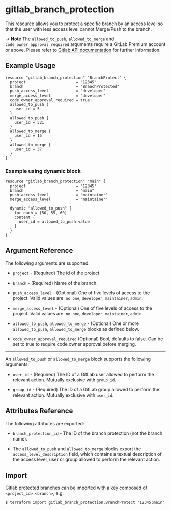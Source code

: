 # gitlab\_branch\_protection

This resource allows you to protect a specific branch by an access level so that the user with less access level cannot Merge/Push to the branch.

-> **Note** The `allowed_to_push`, `allowed_to_merge` and `code_owner_approval_required` arguments require a GitLab Premium account or above.  Please refer to [Gitlab API documentation](https://docs.gitlab.com/ee/api/protected_branches.html) for further information.

## Example Usage

```hcl
resource "gitlab_branch_protection" "BranchProtect" {
  project                      = "12345"
  branch                       = "BranchProtected"
  push_access_level            = "developer"
  merge_access_level           = "developer"
  code_owner_approval_required = true
  allowed_to_push {
    user_id = 5
  }
  allowed_to_push {
    user_id = 521
  }
  allowed_to_merge {
    user_id = 15
  }
  allowed_to_merge {
    user_id = 37
  }
}
```

### Example using dynamic block

```hcl
resource "gitlab_branch_protection" "main" {
  project                      = "12345"
  branch                       = "main"
  push_access_level            = "maintainer"
  merge_access_level           = "maintainer"

  dynamic "allowed_to_push" {
    for_each = [50, 55, 60]
    content {
      user_id = allowed_to_push.value
    }
  }
}
```

## Argument Reference

The following arguments are supported:

* `project` - (Required) The id of the project.

* `branch` - (Required) Name of the branch.

* `push_access_level` - (Optional) One of five levels of access to the project. Valid values are: `no one`, `developer`, `maintainer`, `admin`.

* `merge_access_level` - (Optional) One of five levels of access to the project. Valid values are: `no one`, `developer`, `maintainer`, `admin`.

* `allowed_to_push`, `allowed_to_merge` - (Optional) One or more `allowed_to_push`, `allowed_to_merge` blocks as defined below.

* `code_owner_approval_required` (Optional) Bool, defaults to false. Can be set to true to require code owner approval before merging.

---

An `allowed_to_push` or `allowed_to_merge` block supports the following arguments:

* `user_id` - (Required) The ID of a GitLab user allowed to perform the relevant action. Mutually exclusive with `group_id`.

* `group_id` - (Required) The ID of a GitLab group allowed to perform the relevant action. Mutually exclusive with `user_id`.

## Attributes Reference

The following attributes are exported:

* `branch_protection_id` - The ID of the branch protection (not the branch name).

* The `allowed_to_push` and `allowed_to_merge` blocks export the `access_level_description` field, which contains a textual description of the access level, user or group allowed to perform the relevant action.

## Import

Gitlab protected branches can be imported with a key composed of `<project_id>:<branch>`, e.g.

```
$ terraform import gitlab_branch_protection.BranchProtect "12345:main"
```
